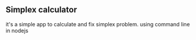 ## Simplex calculator 
it's a simple app to calculate and fix simplex problem. using command line in nodejs
